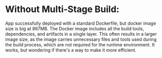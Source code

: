 
  # Without Multi-Stage Build:
  App successfully deployed  with a standard Dockerfile, but docker image size is big at 867MB. The Docker image includes all the build tools, dependencies, and artifacts in a single layer. This often results in a larger image size, as the image carries unnecessary files and tools used during the build process, which are not required for the runtime environment. It works, but wondering if there's a way to make it more efficient. 

